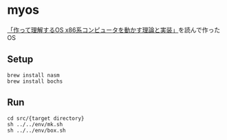 # myos

[「作って理解するOS x86系コンピュータを動かす理論と実装」](https://www.amazon.co.jp/gp/product/429710847X/ref=as_li_qf_asin_il_tl?ie=UTF8&tag=ymeguro-22&creative=1211&linkCode=as2&creativeASIN=429710847X&linkId=7b00e37f4f5a4690b2aff77010e027fd)を読んで作ったOS

## Setup

```
brew install nasm
brew install bochs
```

## Run

```
cd src/{target directory}
sh ../../env/mk.sh
sh ../../env/box.sh
```